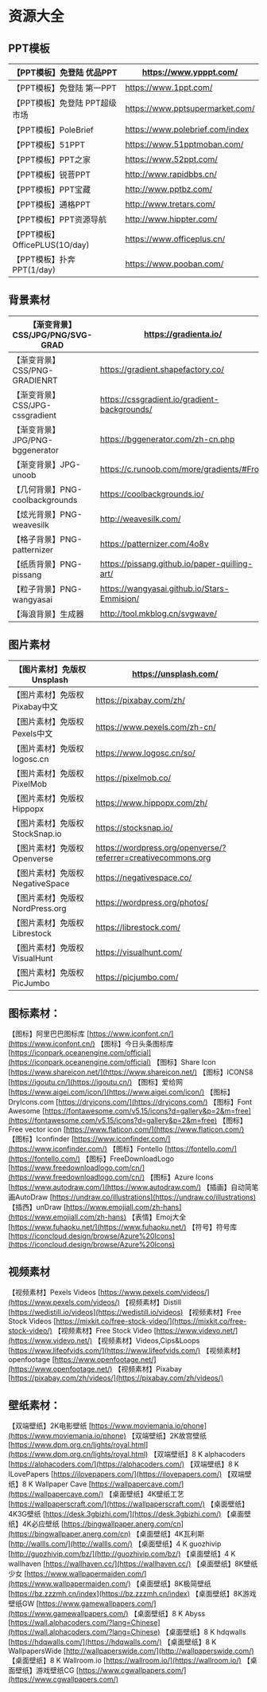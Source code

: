 # 资源大全

## PPT模板

| 【PPT模板】免登陆 优品PPT     | https://www.ypppt.com/          |
| ----------------------------- | ------------------------------- |
| 【PPT模板】免登陆 第一PPT     | https://www.1ppt.com/           |
| 【PPT模板】免登陆 PPT超级市场 | https://www.pptsupermarket.com/ |
| 【PPT模板】PoleBrief          | https://www.polebrief.com/index |
| 【PPT模板】51PPT              | https://www.51pptmoban.com/     |
| 【PPT模板】PPT之家            | https://www.52ppt.com/          |
| 【PPT模板】锐菩PPT            | http://www.rapidbbs.cn/         |
| 【PPT模板】PPT宝藏            | http://www.pptbz.com/           |
| 【PPT模板】通格PPT            | http://www.tretars.com/         |
| 【PPT模板】PPT资源导航        | http://www.hippter.com/         |
| 【PPT模板】OfficePLUS(1O/day) | https://www.officeplus.cn/      |
| 【PPT模板】扑奔PPT(1/day)     | https://www.pooban.com/         |

## 背景素材

| 【渐变背景】CSS/JPG/PNG/SVG-GRAD | https://gradienta.io/                         |
| -------------------------------- | --------------------------------------------- |
| 【渐变背景】CSS/PNG-GRADIENRT    | https://gradient.shapefactory.co/             |
| 【渐变背景】CSS/JPG-cssgradient  | https://cssgradient.io/gradient-backgrounds/  |
| 【渐变背景】JPG/PNG-bggenerator  | https://bggenerator.com/zh-cn.php             |
| 【渐变背景】JPG-unoob            | https://c.runoob.com/more/gradients/#Frost    |
| 【几何背景】PNG-coolbackgrounds  | https://coolbackgrounds.io/                   |
| 【炫光背景】PNG-weavesilk        | http://weavesilk.com/                         |
| 【格子背景】PNG-patternizer      | https://patternizer.com/4o8v                  |
| 【纸质背景】PNG-pissang          | https://pissang.github.io/paper-quilling-art/ |
| 【粒子背景】PNG-wangyasai        | https://wangyasai.github.io/Stars-Emmision/   |
| 【海浪背景】生成器               | http://tool.mkblog.cn/svgwave/                |


## 图片素材

| 【图片素材】免版权 Unsplash      | https://unsplash.com/                                        |
| -------------------------------- | ------------------------------------------------------------ |
| 【图片素材】免版权 Pixabay中文   | https://pixabay.com/zh/                                      |
| 【图片素材】免版权 Pexels中文    | https://www.pexels.com/zh-cn/                                |
| 【图片素材】免版权 logosc.cn     | https://www.logosc.cn/so/                                    |
| 【图片素材】免版权 PixelMob      | https://pixelmob.co/                                         |
| 【图片素材】免版权 Hippopx       | https://www.hippopx.com/zh/                                  |
| 【图片素材】免版权 StockSnap.io  | https://stocksnap.io/                                        |
| 【图片素材】免版权 Openverse     | https://wordpress.org/openverse/?referrer=creativecommons.org |
| 【图片素材】免版权 NegativeSpace | https://negativespace.co/                                    |
| 【图片素材】免版权 NordPress.org | https://wordpress.org/photos/                                |
| 【图片素材】免版权 Librestock    | https://librestock.com/                                      |
| 【图片素材】免版权 VisualHunt    | https://visualhunt.com/                                      |
| 【图片素材】免版权 PicJumbo      | https://picjumbo.com/                                        |


## 图标素材：

【图标】阿里巴巴图标库 [https://www.iconfont.cn/](https://www.iconfont.cn/)
【图标】今日头条图标库 [https://iconpark.oceanengine.com/official](https://iconpark.oceanengine.com/official)
【图标】Share Icon [https://www.shareicon.net/](https://www.shareicon.net/)
【图标】ICONS8 [https://igoutu.cn/](https://igoutu.cn/)
【图标】爱给网 [https://www.aigei.com/icon/](https://www.aigei.com/icon/)
【图标】Drylcons.com [https://dryicons.com/](https://dryicons.com/)
【图标】Font Awesome [https://fontawesome.com/v5.15/icons?d=gallery&p=2&m=free](https://fontawesome.com/v5.15/icons?d=gallery&p=2&m=free)
【图标】Free vector icon [https://www.flaticon.com/](https://www.flaticon.com/)
【图标】Iconfinder [https://www.iconfinder.com/](https://www.iconfinder.com/)
【图标】Fontello [https://fontello.com/](https://fontello.com/)
【图标】FreeDownloadLogo [https://www.freedownloadlogo.com/cn/](https://www.freedownloadlogo.com/cn/)
【图标】Azure Icons [https://www.autodraw.com/](https://www.autodraw.com/)
【插画】自动简笔画AutoDraw [https://undraw.co/illustrations](https://undraw.co/illustrations)
【插西】unDraw [https://www.emojiall.com/zh-hans](https://www.emojiall.com/zh-hans)
【表情】Emoj大全 [https://www.fuhaoku.net/](https://www.fuhaoku.net/)
【符号】符号库 [https://iconcloud.design/browse/Azure%20Icons](https://iconcloud.design/browse/Azure%20Icons)

## 视频素材

【视频素材】Pexels Videos [https://www.pexels.com/videos/](https://www.pexels.com/videos/)
【视频素材】Distill [https://wedistill.io/videos](https://wedistill.io/videos)
【视频素材】Free Stock Videos [https://mixkit.co/free-stock-video/](https://mixkit.co/free-stock-video/)
【视频素材】Free Stock Video [https://www.videvo.net/](https://www.videvo.net/)
【视频素材】Videos,Cips&Loops [https://www.lifeofvids.com/](https://www.lifeofvids.com/)
【视频素材】openfootage [https://www.openfootage.net/](https://www.openfootage.net/)
【视频素材】Pixabay [https://pixabay.com/zh/videos/](https://pixabay.com/zh/videos/)

## 壁纸素材：

【双端壁纸】2K电影壁纸	[https://www.moviemania.io/phone](https://www.moviemania.io/phone)
【双端壁纸】2K故宫壁纸	[https://www.dpm.org.cn/lights/royal.html](https://www.dpm.org.cn/lights/royal.html)
【双端壁纸】8 K alphacoders	[https://alphacoders.com/](https://alphacoders.com/)
【双端壁纸】8 K ILovePapers	[https://ilovepapers.com/](https://ilovepapers.com/)
【双端壁纸】8 K Wallpaper Cave	[https://wallpapercave.com/](https://wallpapercave.com/)
【桌面壁纸】4K壁纸工艺	[https://wallpaperscraft.com/](https://wallpaperscraft.com/)
【桌面壁纸】4K3G壁纸	[https://desk.3gbizhi.com/](https://desk.3gbizhi.com/)
【桌面壁纸】4K必应壁纸	[https://bingwallpaper.anerg.com/cn](https://bingwallpaper.anerg.com/cn)
【桌面壁纸】4K瓦利斯	[http://wallls.com/](http://wallls.com/)
【桌面壁纸】4 K guozhivip	[http://guozhivip.com/bz/](http://guozhivip.com/bz/)
【桌面壁纸】4 K wallhaven	[https://wallhaven.cc/](https://wallhaven.cc/)
【桌面壁纸】8K壁纸少女	[https://www.wallpapermaiden.com/](https://www.wallpapermaiden.com/)
【桌面壁纸】8K极简壁纸	[https://bz.zzzmh.cn/index](https://bz.zzzmh.cn/index)
【桌面壁纸】8K游戏壁纸GW	[https://www.gamewallpapers.com/](https://www.gamewallpapers.com/)
【桌面壁纸】8 K Abyss	[https://wall.alphacoders.com/?lang=Chinese](https://wall.alphacoders.com/?lang=Chinese)
【桌面壁纸】8 K hdqwalls	[https://hdqwalls.com/](https://hdqwalls.com/)
【桌面壁纸】8 K WallpapersWide	[http://wallpaperswide.com/](http://wallpaperswide.com/)
【桌面壁纸】8 K Wallroom.io	[https://wallroom.io/](https://wallroom.io/)
【桌面壁纸】游戏壁纸CG	[https://www.cgwallpapers.com/](https://www.cgwallpapers.com/)

